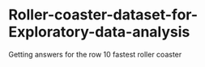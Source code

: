 # Roller-coaster-dataset-for-Exploratory-data-analysis
Getting answers for the row 10 fastest roller coaster
